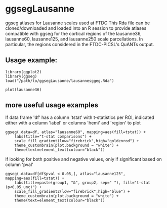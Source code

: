 # ggsegLausanne
ggseg atlases for Lausanne scales used at FTDC
This Rda file can be cloned/downloaded and loaded into an R session to provide atlases compatible with ggseg for the cortical regions of the lausanne36, lausanne60, lausanne125, and lausanne250 scale parcellations. In particular, the regions considered in the FTDC-PICSL's QuANTs output. 

## Usage example:
```{r basicusage}
library(ggplot2)
library(ggseg)
load("/path/to/ggsegLausanne/lausannesggeg.Rda")

plot(lausanne36)
```

## more useful usage examples
If data frame 'df' has a column 'tstat' with t-statistics per ROI, indicated either with a column 'label' or columns 'hemi' and 'region' to plot
```{r tstat plot1}
ggseg(.data=df, atlas="lausanne60", mapping=aes(fill=tstat)) + 
	labs(title="t-stat comparisons") + 
	scale_fill_gradient(low="firebrick",high="goldenrod") + 
	theme_custombrain(plot.background = "white") + 
	theme(text=element_text(colour="black"))
```

If looking for both positive and negative values, only if significant based on column 'pval'

```{r tstat plot2way}
ggseg(.data=df[df$pval < 0.05,], atlas="lausanne125", mapping=aes(fill=tstat)) + 
	labs(title=paste(group1, "&", group2, sep=" "), fill="t-stat (p<0.05 unc)") + 
	scale_fill_gradient2(low="firebrick",high="blue") + 
	theme_custombrain(plot.background = "white") + 
	theme(text=element_text(colour="black"))
```

